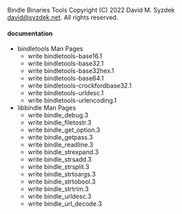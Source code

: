 
Bindle Binaries Tools
Copyright (C) 2022 David M. Syzdek <david@syzdek.net>.
All rights reserved.

#### documentation
   * bindletools Man Pages
     - write bindletools-base16.1
     - write bindletools-base32.1
     - write bindletools-base32hex.1
     - write bindletools-base64.1
     - write bindletools-crockfordbase32.1
     - write bindletools-urldesc.1
     - write bindletools-urlencoding.1
   * libbindle Man Pages
     - write bindle_debug.3
     - write bindle_filetostr.3
     - write bindle_get_option.3
     - write bindle_getpass.3
     - write bindle_readline.3
     - write bindle_strexpand.3
     - write bindle_strsadd.3
     - write bindle_strsplit.3
     - write bindle_strtoargs.3
     - write bindle_strtobool.3
     - write bindle_strtrim.3
     - write bindle_urldesc.3
     - write bindle_url_decode.3

